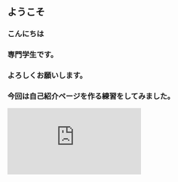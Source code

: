 ## ようこそ

### こんにちは 
### 専門学生です。   
### よろしくお願いします。
### 今回は自己紹介ページを作る練習をしてみました。    

![学生](https://www.irasutoya.com/2020/09/blog-post_61.html)